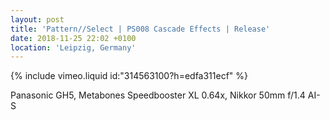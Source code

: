 ```yaml
---
layout: post
title: 'Pattern//Select | PS008 Cascade Effects | Release'
date: 2018-11-25 22:02 +0100
location: 'Leipzig, Germany'
---
```


{% include vimeo.liquid id:"314563100?h=edfa311ecf" %}

Panasonic GH5, Metabones Speedbooster XL 0.64x, Nikkor 50mm f/1.4 AI-S
